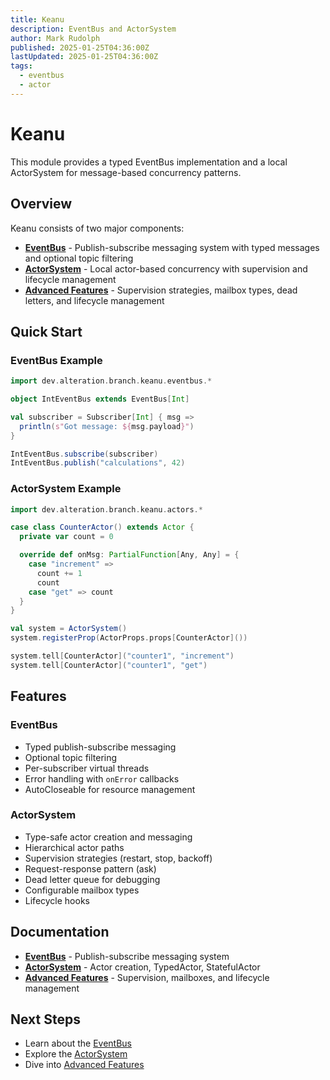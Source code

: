 ```yaml
---
title: Keanu
description: EventBus and ActorSystem
author: Mark Rudolph
published: 2025-01-25T04:36:00Z
lastUpdated: 2025-01-25T04:36:00Z
tags:
  - eventbus
  - actor
---
```


# Keanu

This module provides a typed EventBus implementation and a local ActorSystem for message-based concurrency patterns.

## Overview

Keanu consists of two major components:

- **[EventBus](eventbus.md)** - Publish-subscribe messaging system with typed messages and optional topic filtering
- **[ActorSystem](actors.md)** - Local actor-based concurrency with supervision and lifecycle management
- **[Advanced Features](advanced.md)** - Supervision strategies, mailbox types, dead letters, and lifecycle management

## Quick Start

### EventBus Example

```scala
import dev.alteration.branch.keanu.eventbus.*

object IntEventBus extends EventBus[Int]

val subscriber = Subscriber[Int] { msg =>
  println(s"Got message: ${msg.payload}")
}

IntEventBus.subscribe(subscriber)
IntEventBus.publish("calculations", 42)
```

### ActorSystem Example

```scala
import dev.alteration.branch.keanu.actors.*

case class CounterActor() extends Actor {
  private var count = 0

  override def onMsg: PartialFunction[Any, Any] = {
    case "increment" =>
      count += 1
      count
    case "get" => count
  }
}

val system = ActorSystem()
system.registerProp(ActorProps.props[CounterActor]())

system.tell[CounterActor]("counter1", "increment")
system.tell[CounterActor]("counter1", "get")
```

## Features

### EventBus
- Typed publish-subscribe messaging
- Optional topic filtering
- Per-subscriber virtual threads
- Error handling with `onError` callbacks
- AutoCloseable for resource management

### ActorSystem
- Type-safe actor creation and messaging
- Hierarchical actor paths
- Supervision strategies (restart, stop, backoff)
- Request-response pattern (ask)
- Dead letter queue for debugging
- Configurable mailbox types
- Lifecycle hooks

## Documentation

- **[EventBus](eventbus.md)** - Publish-subscribe messaging system
- **[ActorSystem](actors.md)** - Actor creation, TypedActor, StatefulActor
- **[Advanced Features](advanced.md)** - Supervision, mailboxes, and lifecycle management

## Next Steps

- Learn about the [EventBus](eventbus.md)
- Explore the [ActorSystem](actors.md)
- Dive into [Advanced Features](advanced.md)
